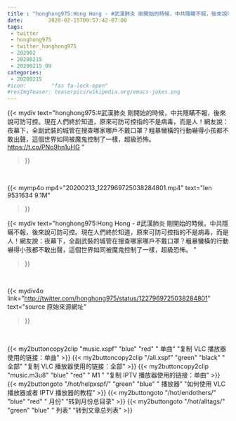 ```yaml
---
title : "honghong975:Hong Hong - #武漢肺炎 剛開始的時候，中共隱瞞不報，後來說可防可控。現在人們終於知道，原來可防可控指的不是病毒，而是人！網友說：夜幕下，全副武裝的城管在搜查哪家哪戶不戴口罩？粗暴蠻橫的行動嚇得小孩都不敢出聲，這個世界如同被魔鬼控制了一樣，超級恐怖。 "
date:        2020-02-15T09:57:42-07:00
tags:
 - twitter
 - honghong975
 - twitter_honghong975
 - 202002
 - 20200215
 - 20200215_09
categories:
 - 20200215
#icon:        "fas fa-lock-open"
#resImgTeaser: teaserpics/wikipedia.org/emacs-jokes.png
---
```


{{< mydiv text="honghong975:#武漢肺炎 剛開始的時候，中共隱瞞不報，後來說可防可控。現在人們終於知道，原來可防可控指的不是病毒，而是人！網友說：夜幕下，全副武裝的城管在搜查哪家哪戶不戴口罩？粗暴蠻橫的行動嚇得小孩都不敢出聲，這個世界如同被魔鬼控制了一樣，超級恐怖。 https://t.co/PNo9hn1uHG "
>}}
<br>


{{< mymp4o mp4="20200213_1227969725038284801.mp4"
text="len 9531634    9.1M"
>}}


{{< mydiv text="honghong975:Hong Hong - #武漢肺炎 剛開始的時候，中共隱瞞不報，後來說可防可控。現在人們終於知道，原來可防可控指的不是病毒，而是人！網友說：夜幕下，全副武裝的城管在搜查哪家哪戶不戴口罩？粗暴蠻橫的行動嚇得小孩都不敢出聲，這個世界如同被魔鬼控制了一樣，超級恐怖。 "
>}}
<br>

{{< mydiv4o link="http://twitter.com/honghong975/status/1227969725038284801"
text="source 原始來源網址"
>}}


<br>



{{< my2buttoncopy2clip "music.xspf"        "blue"   "red"    " 单曲"  "复制 VLC 播放器使用的链接：单曲" >}} {{< my2buttoncopy2clip "/all.xspf"         "green"  "black"  " 全部"  "复制 VLC 播放器使用的链接：全部" >}} {{< my2buttoncopy2clip "music.m3u8"        "blue"   "red"    " M1 "    "复制 IPTV 播放器使用的链接：单曲" >}} {{< my2buttongoto      "/hot/helpxspf/"    "green"  "blue"   " 播放器" "如何使用 VLC 播放器或者 IPTV 播放器的教程" >}} {{< my2buttongoto      "/hot/endothers/"   "blue"   "red"    " 月份"   "转到月份总目录" >}} {{< my2buttongoto      "/hot/alltags/"     "green"  "blue"   " 列表"   "转到文章总列表" >}} 
